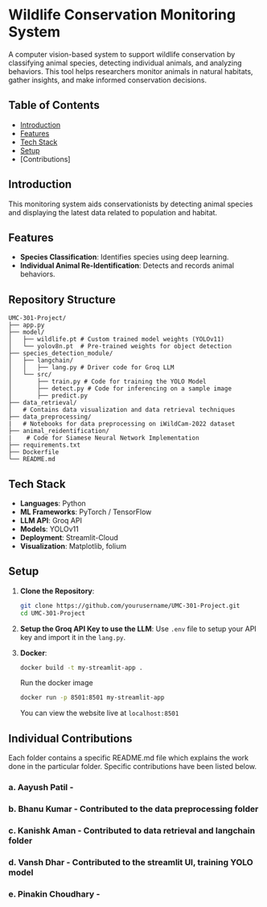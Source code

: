 # Wildlife Conservation Monitoring System

A computer vision-based system to support wildlife conservation by classifying animal species, detecting individual animals, and analyzing behaviors. This tool helps researchers monitor animals in natural habitats, gather insights, and make informed conservation decisions.

## Table of Contents

- [Introduction](#introduction)
- [Features](#features)
- [Tech Stack](#tech-stack)
- [Setup](#setup)
- [Contributions]

## Introduction

This monitoring system aids conservationists by detecting animal species and displaying the latest data related to population and habitat.

## Features

- **Species Classification**: Identifies species using deep learning.
- **Individual Animal Re-Identification**: Detects and records animal behaviors.

## Repository Structure

```plaintext
UMC-301-Project/
├── app.py
├── model/
│   ├── wildlife.pt # Custom trained model weights (YOLOv11)
│   └── yolov8n.pt  # Pre-trained weights for object detection
├── species_detection_module/
│   ├── langchain/
│   │   ├── lang.py # Driver code for Groq LLM
│   └── src/
│       ├── train.py # Code for training the YOLO Model
│       ├── detect.py # Code for inferencing on a sample image
│       ├── predict.py 
├── data_retrieval/
│   # Contains data visualization and data retrieval techniques
├── data_preprocessing/
|   # Notebooks for data preprocessing on iWildCam-2022 dataset
├── animal_reidentification/
|    # Code for Siamese Neural Network Implementation
├── requirements.txt
├── Dockerfile
└── README.md
```


## Tech Stack

- **Languages**: Python
- **ML Frameworks**: PyTorch / TensorFlow
- **LLM API**: Groq API
- **Models**: YOLOv11
- **Deployment**: Streamlit-Cloud
- **Visualization**: Matplotlib, folium

## Setup

1. **Clone the Repository**:
   ```bash
   git clone https://github.com/yourusername/UMC-301-Project.git
   cd UMC-301-Project
   ```
2. **Setup the Groq API Key to use the LLM**:
   Use  `.env` file to setup your API key and import it in the `lang.py`.
   
3. **Docker**:
   ``` bash
   docker build -t my-streamlit-app .
   ```
   Run the docker image
   ``` bash
   docker run -p 8501:8501 my-streamlit-app
   ```
   You can view the website live at `localhost:8501`
## **Individual Contributions**
   Each folder contains a specific README.md file which explains the work done in the particular folder. Specific contributions have been listed below.
   ### a. Aayush Patil - 
   ### b. Bhanu Kumar - Contributed to the data preprocessing folder
   ### c. Kanishk Aman - Contributed to data retrieval and langchain folder
   ### d. Vansh Dhar - Contributed to the streamlit UI, training YOLO model
   ### e. Pinakin Choudhary - 

